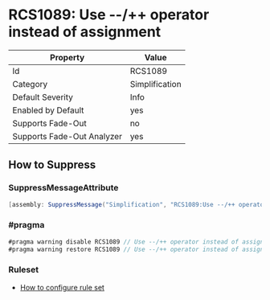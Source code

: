 # RCS1089: Use \-\-/\+\+ operator instead of assignment

Property | Value
--- | --- 
Id | RCS1089
Category | Simplification
Default Severity | Info
Enabled by Default | yes
Supports Fade-Out | no
Supports Fade-Out Analyzer | yes

## How to Suppress

### SuppressMessageAttribute

```csharp
[assembly: SuppressMessage("Simplification", "RCS1089:Use --/++ operator instead of assignment.", Justification = "<Pending>")]
```

### \#pragma

```csharp
#pragma warning disable RCS1089 // Use --/++ operator instead of assignment.
#pragma warning restore RCS1089 // Use --/++ operator instead of assignment.
```

### Ruleset

* [How to configure rule set](../HowToConfigureAnalyzers.md)
